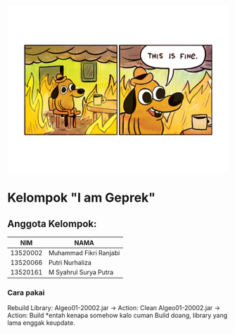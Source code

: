 ![foto](keos.jpg)

# Kelompok "I am Geprek" 

## Anggota Kelompok:
| NIM      | NAMA                   |
|----------|------------------------|
| 13520002 | Muhammad Fikri Ranjabi | 
| 13520066 | Putri Nurhaliza        | 
| 13520161 | M Syahrul Surya Putra  | 

### Cara pakai
Rebuild Library:
Algeo01-20002.jar -> Action: Clean
Algeo01-20002.jar -> Action: Build
*entah kenapa somehow kalo cuman Build doang, library yang lama enggak keupdate.


